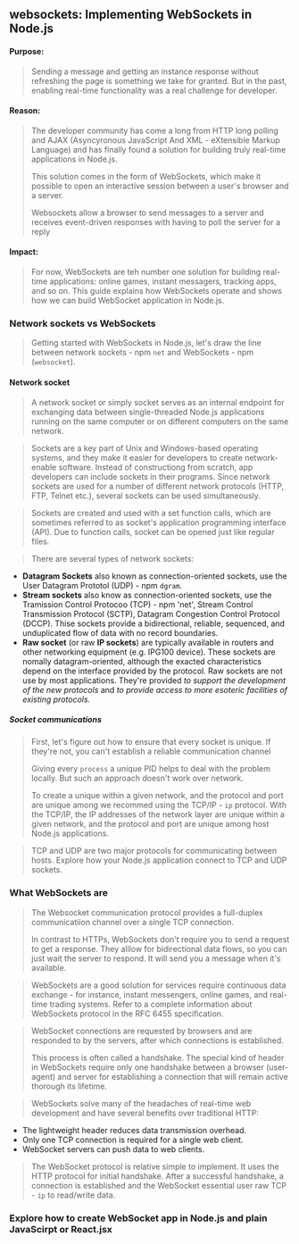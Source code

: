 ## websockets: Implementing WebSockets in Node.js
#### Purpose:
> Sending a message and getting an instance response without refreshing the page is
> something we take for granted. But in the past, enabling real-time functionality was 
> a real challenge for developer. 
>
#### Reason:
> The developer community has come a long from HTTP long polling and AJAX (Asyncyronous
> JavaScript And XML - eXtensible Markup Language) and has finally found a solution for
> building truly real-time applications in Node.js.
>
> This solution comes in the form of WebSockets, which make it possible to open an 
> interactive session between a user's browser and a server. 
>
> Websockets allow a browser to send messages to a server and receives event-driven
> responses with having to poll the server for a reply
#### Impact:
> For now, WebSockets are teh number one solution for building real-time applications: 
> online games, instant messagers, tracking apps, and so on. This guide explains how
> WebSockets operate and shows how we can build WebSocket application in Node.js.

### Network sockets vs WebSockets
> Getting started with WebSockets in Node.js, let's draw the line between network 
> sockets - npm `net` and WebSockets - npm (`websocket`).
#### Network socket
> A network socket or simply socket serves as an internal endpoint for exchanging data
> between single-threaded Node.js applications running on the same computer or on
> different computers on the same network.

> Sockets are a key part of Unix and Windows-based operating systems, and they make it
> easier for developers to create network-enable software. Instead of constructiong
> from scratch, app developers can include sockets in their programs. Since network 
> sockets are used for a number of different network protocols (HTTP, FTP, Telnet
> etc.), several sockets can be used simultaneously.

> Sockets are created and used with a set function calls, which are sometimes referred
> to as socket's application programming interface (API). Due to function calls, 
> socket can be opened just like regular files.

> There are several types of network sockets:
- **Datagram Sockets** also known as connection-oriented sockets, use the User Datagram
  Prototol (UDP) - npm `dgram`.
- **Stream sockets** also know as connection-oriented sockets, use the Tramission Control
  Protocoo (TCP) - npm 'net', Stream Control Transmission Protocol (SCTP), Datagram
  Congestion Control Protocol (DCCP). Thise sockets provide a bidirectional, reliable,
  sequenced, and unduplicated flow of data with no record boundaries.
- **Raw socket** (or raw **IP sockets**) are typically available in routers and other 
  networking equipment (e.g. IPG100 device). These sockets are nomally datagram-oriented,
  although the exacted characteristics depend on the interface provided by the protocol.
  Raw sockets are not use by most applications. They're provided *to support the* 
  *development of the new protocols* and *to provide access to more esoteric facilities*
  *of existing protocols.* 

##### Socket communications
> First, let's figure out how to ensure that every socket is unique. If they're not, you 
> can't establish a reliable communication channel
>
> Giving every `process` a unique PID helps to deal with the problem locally. But such
> an approach doesn't work over network.
>
> To create a unique within a given network, and the protocol and port are unique among
> we recommed using the TCP/IP - `ip` protocol. With the TCP/IP, the IP addresses of the
> network layer are unique within a given network, and the protocol and port are unique
> among host Node.js applications.

> TCP and UDP are two major protocols for communicating between hosts. Explore how your
> Node.js application connect to TCP and UDP sockets.

### What WebSockets are
> The Websocket communication protocol provides a full-duplex communicatiion channel
> over a single TCP connection.
>
> In contrast to HTTPs, WebSockets don't require you to send a request to get a response.
> They alllow for bidirectional data flows, so you can just wait the server to respond.
> It will send you a message when it's available.

> WebSockets are a good solution for services require continuous data exchange - for 
> instance, instant messengers, online games, and real-time trading systems. Refer to
> a complete information about WebSockets protocol in the RFC 6455 specification.

> WebSocket connections are requested by browsers and are responded to by the servers,
> after which connections is established.
>
> This process is often called a handshake. The special kind of header in WebSockets 
> require only one handshake between a browser (user-agent) and server for establishing
> a connection that will remain active thorough its lifetime.

> WebSockets solve many of the headaches of real-time web development and have several
> benefits over traditional HTTP:
  - The lightweight header reduces data transmission overhead.
  - Only one TCP connection is required for a single web client.
  - WebSocket servers can push data to web clients.

> The WebSocket protocol is relative simple to implement. It uses the HTTP protocol for
> initial handshake. After a successful handshake, a connection is established and the
> WebSocket essential user raw TCP - `ip` to read/write data.

### Explore how to create WebSocket app in Node.js and plain JavaScirpt or React.jsx



